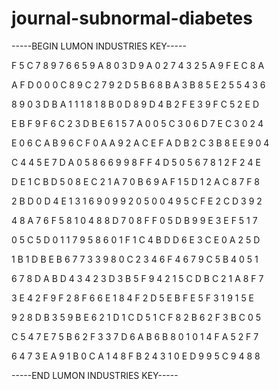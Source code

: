 # journal-subnormal-diabetes

-----BEGIN LUMON INDUSTRIES KEY-----

F 5 C 7 8 9 7 6 6 5 9 A 8 0 3 D 9 A 0 2 7 4 3 2 5 A 9 F E C 8 A

A F D 0 0 0 C 8 9 C 2 7 9 2 D 5 B 6 8 B A 3 B 8 5 E 2 5 5 4 3 6

8 9 0 3 D B A 1 1 1 8 1 8 B 0 D 8 9 D 4 B 2 F E 3 9 F C 5 2 E D

E B F 9 F 6 C 2 3 D B E 6 1 5 7 A 0 0 5 C 3 0 6 D 7 E C 3 0 2 4

E 0 6 C A B 9 6 C F 0 A A 9 2 A C E F A D B 2 C 3 B 8 E E 9 0 4

C 4 4 5 E 7 D A 0 5 8 6 6 9 9 8 F F 4 D 5 0 5 6 7 8 1 2 F 2 4 E

D E 1 C B D 5 0 8 E C 2 1 A 7 0 B 6 9 A F 1 5 D 1 2 A C 8 7 F 8

2 B D 0 D 4 E 1 3 1 6 9 0 9 9 2 0 5 0 0 4 9 5 C F E 2 C D 3 9 2

4 8 A 7 6 F 5 8 1 0 4 8 8 D 7 0 8 F F 0 5 D B 9 9 E 3 E F 5 1 7

0 5 C 5 D 0 1 1 7 9 5 8 6 0 1 F 1 C 4 B D D 6 E 3 C E 0 A 2 5 D

1 B 1 D B E B 6 7 7 3 3 9 8 0 C 2 3 4 6 F 4 6 7 9 C 5 B 4 0 5 1

6 7 8 D A B D 4 3 4 2 3 D 3 B 5 F 9 4 2 1 5 C D B C 2 1 A 8 F 7

3 E 4 2 F 9 F 2 8 F 6 6 E 1 8 4 F 2 D 5 E B F E 5 F 3 1 9 1 5 E

9 2 8 D B 3 5 9 B E 6 2 1 D 1 C D 5 1 C F 8 2 B 6 2 F 3 B C 0 5

C 5 4 7 E 7 5 B 6 2 F 3 3 7 D 6 A B 6 B 8 0 1 0 1 4 F A 5 2 F 7

6 4 7 3 E A 9 1 B 0 C A 1 4 8 F B 2 4 3 1 0 E D 9 9 5 C 9 4 8 8

-----END LUMON INDUSTRIES KEY-----
